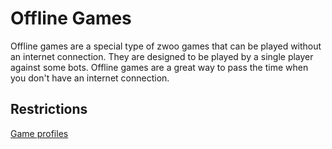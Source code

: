 # Offline Games

Offline games are a special type of zwoo games that can be played without an internet connection. They are designed to be played by a single player against some bots. Offline games are a great way to pass the time when you don't have an internet connection.

## Restrictions

[Game profiles](./game-profiles.md) 
